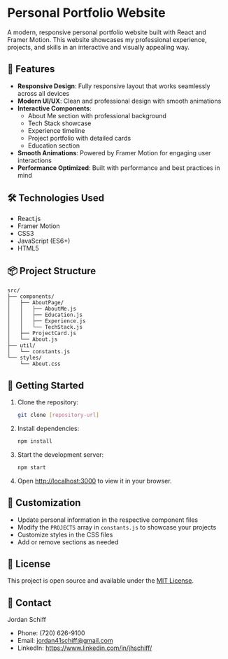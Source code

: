 # Personal Portfolio Website

A modern, responsive personal portfolio website built with React and Framer Motion. This website showcases my professional experience, projects, and skills in an interactive and visually appealing way.

## 🚀 Features

- **Responsive Design**: Fully responsive layout that works seamlessly across all devices
- **Modern UI/UX**: Clean and professional design with smooth animations
- **Interactive Components**: 
  - About Me section with professional background
  - Tech Stack showcase
  - Experience timeline
  - Project portfolio with detailed cards
  - Education section
- **Smooth Animations**: Powered by Framer Motion for engaging user interactions
- **Performance Optimized**: Built with performance and best practices in mind

## 🛠️ Technologies Used

- React.js
- Framer Motion
- CSS3
- JavaScript (ES6+)
- HTML5

## 📦 Project Structure

```
src/
├── components/
│   ├── AboutPage/
│   │   ├── AboutMe.js
│   │   ├── Education.js
│   │   ├── Experience.js
│   │   └── TechStack.js
│   ├── ProjectCard.js
│   └── About.js
├── util/
│   └── constants.js
└── styles/
    └── About.css
```

## 🚀 Getting Started

1. Clone the repository:
   ```bash
   git clone [repository-url]
   ```

2. Install dependencies:
   ```bash
   npm install
   ```

3. Start the development server:
   ```bash
   npm start
   ```

4. Open [http://localhost:3000](http://localhost:3000) to view it in your browser.

## 🎨 Customization

- Update personal information in the respective component files
- Modify the `PROJECTS` array in `constants.js` to showcase your projects
- Customize styles in the CSS files
- Add or remove sections as needed

## 📝 License

This project is open source and available under the [MIT License](LICENSE).

## 👤 Contact

Jordan Schiff
- Phone: (720) 626-9100
- Email: jordan41schiff@gmail.com
- LinkedIn: https://www.linkedin.com/in/jhschiff/
